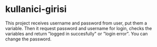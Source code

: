 # kullanici-girisi
This project receives username and password from user, put them a variable. Then it request password and username for login, checks the variables and return "logged in succesfully" or "login error".
You can change the password.

